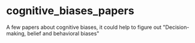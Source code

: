 cognitive_biases_papers
=======================

A few papers about cognitive biases, it could help to figure out "Decision-making, belief and behavioral biases"